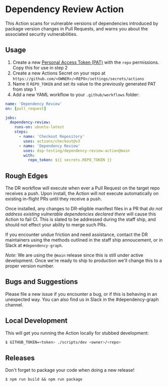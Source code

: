 # Dependency Review Action

This Action scans for vulnerable versions of dependencies introduced by package version changes in Pull Requests, and warns you about the associated security vulnerabilities.

## Usage

1. Create a new [Personal Access Token
(PAT)](https://github.com/settings/tokens) with the `repo` permissions. Copy this for use in step 2
2. Create a new Actions Secret on your repo at `https://github.com/<OWNER>/<REPO>/settings/secrets/actions`
3. Name it `REPO_TOKEN` and set its value to the previously generated PAT from step 1
4. Add a new YAML workflow to your `.github/workflows` folder:

```yaml
name: 'Dependency Review'
on: [pull_request]

jobs:
  dependency-review:
    runs-on: ubuntu-latest
    steps:
      - name: 'Checkout Repository'
        uses: actions/checkout@v3
      - name: 'Dependency Review'
        uses: dsp-testing/dependency-review-action@main
        with:
          repo_token: ${{ secrets.REPO_TOKEN }}

```

## Rough Edges
The DR workflow will execute when ever a Pull Request on the target repo receives a push. Upon install, the Action will not execute automatically on existing in-flight PRs until they receive a push.

Once installed, any changes to DR-eligible manifest files in a PR that _do not address existing vulnerable dependencies declared there_ will cause this Action to fail CI. This is slated to be addressed during the staff ship, and should not effect your ability to merge such PRs.

If you encounter undue friction and need assistance, contact the DR maintainers using the methods outlined in the staff ship annoucement, or in Slack at `#dependency-graph`.

*Note*: We are using the `@main` release since this is still under
active development. Once we're ready to ship to production we'll
change this to a proper version number.

## Bugs and Suggestions

Please file a new issue if you encounter a bug, or if this is behaving
in an unexpected way. You can also find us in Slack in the
#dependency-graph channel.

## Local Development

This will get you running the Action locally for stubbed development:

```sh
$ GITHUB_TOKEN=<token> ./scripts/dev <owner>/<repo>
```

## Releases

Don't forget to package your code when doing a new release!

```
$ npm run build && npm run package
```

